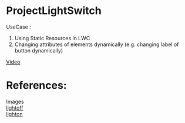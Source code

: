 # ProjectLightSwitch
UseCase : 
1. Using Static Resources in LWC
2. Changing attributes of elements dynamically (e.g. changing label of button dynamically)

[Video](https://user-images.githubusercontent.com/8774546/148041488-5381e283-0158-4b85-9373-e235ab56a7de.mov)

# References:
Images <br />
[lightoff](https://user-images.githubusercontent.com/8774546/148043198-23ee6713-da3f-495f-ae2a-2b672fc464dd.png)<br />
[lighton](https://user-images.githubusercontent.com/8774546/148043265-ee05fa1c-8164-4600-b87f-55daa2ca91bc.png)
